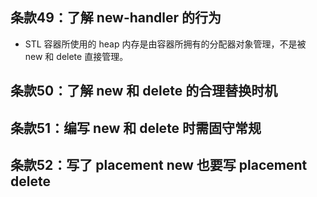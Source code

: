 ## 条款49：了解 new-handler 的行为

* STL 容器所使用的 heap 内存是由容器所拥有的分配器对象管理，不是被 new 和 delete 直接管理。

## 条款50：了解 new 和 delete 的合理替换时机

## 条款51：编写 new 和 delete 时需固守常规

## 条款52：写了 placement new 也要写 placement delete
